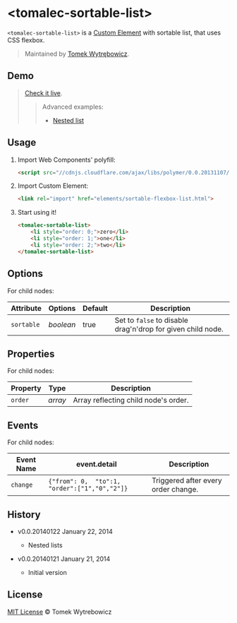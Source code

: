 # &lt;tomalec-sortable-list&gt;

`<tomalec-sortable-list>` is a [Custom Element](https://github.com/polymer/CustomElements) with sortable list, that uses CSS flexbox.

> Maintained by [Tomek Wytrębowicz](https://github.com/tomalec).

## Demo

> [Check it live](http://tomalec.github.io/sortable-flexbox-list/).
>> Advanced examples:
>>
>> * [Nested list](http://tomalec.github.io/sortable-flexbox-list/examples/nested.html)

## Usage

1. Import Web Components' polyfill:

	```html
	<script src="//cdnjs.cloudflare.com/ajax/libs/polymer/0.0.20131107/polymer.min.js"></script>
	```

2. Import Custom Element:

	```html
	<link rel="import" href="elements/sortable-flexbox-list.html">
	```

3. Start using it!

	```html
	<tomalec-sortable-list>
		<li style="order: 0;">zero</li>
		<li style="order: 1;">one</li>
		<li style="order: 2;">two</li>
	</tomalec-sortable-list>
	```

## Options

For child nodes:

Attribute  | Options                   | Default             | Description
---        | ---                       | ---                 | ---
`sortable` | *boolean*                 | true                | Set to `false` to disable drag'n'drop for given child node.

## Properties

For child nodes:

Property  | Type                   | Description
---       | ---                    | ---                 
`order`   | *array<number>*        | Array reflecting child node's order.

## Events

For child nodes:

Event Name  | event.detail                   | Description
---         | ---                    | ---                 
`change`    | `{"from": 0,	"to":1,	"order":["1","0","2"]}`| Triggered after every order change.


## History

* v0.0.20140122 January 22, 2014
	* Nested lists

* v0.0.20140121 January 21, 2014
	* Initial version

## License

[MIT License](http://opensource.org/licenses/MIT) © Tomek Wytrebowicz
